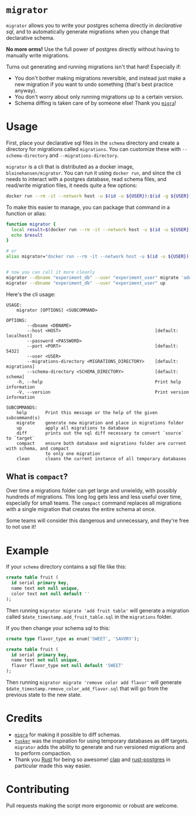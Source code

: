 # `migrator`

`migrator` allows you to write your postgres schema directly in *declarative sql*, and to automatically generate migrations when you change that declarative schema.

**No more orms!** Use the full power of postgres directly without having to manually write migrations.

Turns out generating and running migrations isn't that hard! Especially if:

- You don't bother making migrations reversible, and instead just make a new migration if you want to undo something (that's best practice anyway).
- You don't worry about only running migrations up to a certain version.
- Schema diffing is taken care of by someone else! Thank you [`migra`](https://github.com/djrobstep/migra)!

# Usage

First, place your declarative sql files in the `schema` directory and create a directory for migrations called `migrations`. You can customize these with `--schema-directory` and `--migrations-directory`.

`migrator` is a cli that is distributed as a docker image, `blainehansen/migrator`. You can run it using `docker run`, and since the cli needs to interact with a postgres database, read schema files, and read/write migration files, it needs quite a few options:


```bash
docker run --rm -it --network host -u $(id -u ${USER}):$(id -g ${USER}) -v $(pwd):/working blainehansen/migrator <args>
```

To make this easier to manage, you can package that command in a function or alias:

```bash
function migrator {
  local result=$(docker run --rm -it --network host -u $(id -u ${USER}):$(id -g ${USER}) -v $(pwd):/working blainehansen/migrator "$@")
  echo $result
}

# or
alias migrator="docker run --rm -it --network host -u $(id -u ${USER}):$(id -g ${USER}) -v $(pwd):/working blainehansen/migrator"


# now you can call it more cleanly
migrator --dbname "experiment_db" --user "experiment_user" migrate 'adding users table'
migrator --dbname "experiment_db" --user "experiment_user" up
```

Here's the cli usage:

```
USAGE:
    migrator [OPTIONS] <SUBCOMMAND>

OPTIONS:
        --dbname <DBNAME>
        --host <HOST>                                    [default: localhost]
        --password <PASSWORD>
        --port <PORT>                                    [default: 5432]
        --user <USER>
        --migrations-directory <MIGRATIONS_DIRECTORY>    [default: migrations]
        --schema-directory <SCHEMA_DIRECTORY>            [default: schema]
    -h, --help                                           Print help information
    -V, --version                                        Print version information

SUBCOMMANDS:
    help       Print this message or the help of the given subcommand(s)
    migrate    generate new migration and place in migrations folder
    up         apply all migrations to database
    diff       prints out the sql diff necessary to convert `source` to `target`
    compact    ensure both database and migrations folder are current with schema, and compact
               to only one migration
    clean      cleans the current instance of all temporary databases
```

<!-- The script can:

- Generate migrations in the format `$date_timestamp.$description.sql` into a `migrations` directory, using the `migrate <description>` subcommand.
- Run all unperformed migrations and insert the version number of each into a `_schema_versions` table, using the `up` subcommand.
- Compact all migrations into a single migration, using the `compact` subcommand. -->

## What is `compact`?

Over time a migrations folder can get large and unwieldy, with possibly hundreds of migrations. This long log gets less and less useful over time, especially for small teams. The `compact` command replaces all migrations with a single migration that creates the entire schema at once.

Some teams will consider this dangerous and unnecessary, and they're free to not use it!

# Example

If your `schema` directory contains a sql file like this:

```sql
create table fruit (
  id serial primary key,
  name text not null unique,
  color text not null default ''
);
```

Then running `migrator migrate 'add fruit table'` will generate a migration called `$date_timestamp.add_fruit_table.sql` in the `migrations` folder.

If you then change your schema sql to this:

```sql
create type flavor_type as enum('SWEET', 'SAVORY');

create table fruit (
  id serial primary key,
  name text not null unique,
  flavor flavor_type not null default 'SWEET'
);
```

Then running `migrator migrate 'remove color add flavor'` will generate `$date_timestamp.remove_color_add_flavor.sql` that will go from the previous state to the new state.

# Credits

- [`migra`](https://github.com/djrobstep/migra) for making it possible to diff schemas.
- [`tusker`](https://github.com/bikeshedder/tusker) was the inspiration for using temporary databases as diff targets. `migrator` adds the ability to generate and run versioned migrations and to perform compaction.
- Thank you [Rust](https://www.rust-lang.org/) for being so awesome! [clap](https://github.com/clap-rs/clap) and [rust-postgres](https://github.com/sfackler/rust-postgres) in particular made this way easier.

# Contributing

Pull requests making the script more ergonomic or robust are welcome.
